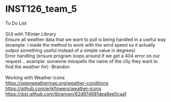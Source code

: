 # INST126_team_5

To Do List<br>
<br>
GUI with TKinter Library <br>
Ensure all weather data that we want to pull is being handled in a useful way (example: I made the method to work with the wind speed so it 
  actually output something useful instead of a simple value in degrees) <br>
Error handling (ensure program loops around if we get a 404 error on our request... example: someone misspells the name of the city they want to find the weather for) -Brandon<br>
<br>
Working with Weather Icons <br>
https://openweathermap.org/weather-conditions <br>
https://github.com/erikflowers/weather-icons <br>
https://gist.github.com/tbranyen/62d974681dea8ee0caa1 <br>
